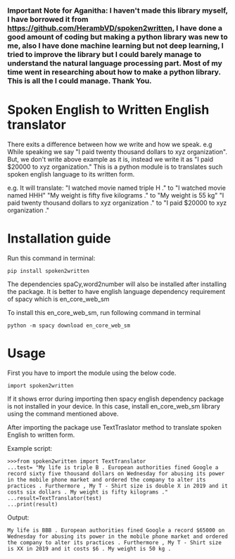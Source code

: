 ### Important Note for Aganitha: I haven't made this library myself, I have borrowed it from https://github.com/HerambVD/spoken2written, I have done a good amount of coding but making a python library was new to me, also I have done machine learning but not deep learning, I tried to improve the library but I could barely manage to understand the natural language processing part. Most of my time went in researching about how to make a python library. This is all the I could manage. Thank You.

# Spoken English to Written English translator

There exits a difference between how we write and how we speak. e.g While speaking we say "I paid twenty thousand dollars to xyz organization". But, we don't write above example as it is, instead we write it as "I paid $20000 to xyz organization."
This is a python module is to translates such spoken english language to its written form.

e.g. It will translate: "I watched movie named triple H ." to "I watched movie named HHH"
                        "My weight is fifty five kilograms ." to "My weight is 55 kg"
                        "I paid twenty thousand dollars to xyz organization ." to "I paid $20000 to xyz organization ."
                        
<h1>Installation guide</h1>

Run this command in terminal:
```
pip install spoken2written
```
The dependencies spaCy,word2number will also be installed after installing the package.
It is better to have english language dependency requirement of spacy which is en_core_web_sm

To install this en_core_web_sm, run following command in terminal
```
python -m spacy download en_core_web_sm
```
<h1>Usage</h1>

First you have to import the module using the below code.
```
import spoken2written
```
If it shows error during importing then spacy english dependency package is not installed in your device. In this case,
install en_core_web_sm library using the command mentioned above.

After importing the package use TextTraslator method to translate spoken English to written form.

Example script:
```
>>>from spoken2written import TextTranslator
...test= "My life is triple B . European authorities fined Google a record sixty five thousand dollars on Wednesday for abusing its power in the mobile phone market and ordered the company to alter its practices . Furthermore , My T - Shirt size is double X in 2019 and it costs six dollars . My weight is fifty kilograms ."
...result=TextTranslator(test)
...print(result)
```
Output:
```
My life is BBB . European authorities fined Google a record $65000 on Wednesday for abusing its power in the mobile phone market and ordered the company to alter its practices . Furthermore , My T - Shirt size is XX in 2019 and it costs $6 . My weight is 50 kg .
```


